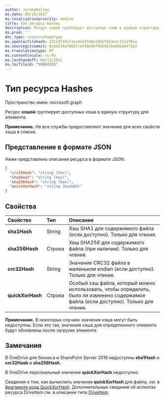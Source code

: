 ```yaml
---
author: JeremyKelley
ms.date: 09/10/2017
ms.localizationpriority: medium
title: Тип ресурса Hashes
description: Ресурс хэшей группирует доступных хэши в единую структуру для элемента.
ms.prod: ''
doc_type: resourcePageType
ms.openlocfilehash: 2321d710c73aa4ed37a9cdd65fb63eac33a1f8ea
ms.sourcegitcommit: 6c04234af08efce558e9bf926062b4686a84f1b2
ms.translationtype: MT
ms.contentlocale: ru-RU
ms.lasthandoff: 09/12/2021
ms.locfileid: "59084526"
---
```

# <a name="hashes-resource-type"></a>Тип ресурса Hashes

Пространство имен: microsoft.graph

Ресурс **хэшей** группирует доступных хэши в единую структуру для элемента.

**Примечание.** Не все службы предоставляют значение для всех свойств хэша в списке.

## <a name="json-representation"></a>Представление в формате JSON

Ниже представлено описание ресурса в формате JSON.

<!-- {
  "blockType": "resource",
  "optionalProperties": [ "sha1Hash", "crc32Hash", "quickXorHash" ],
  "@odata.type": "microsoft.graph.hashes"
}-->

```json
{
  "crc32Hash": "string (hex)",
  "sha1Hash": "string (hex)",
  "sha256Hash": "string (hex)",
  "quickXorHash": "string (base64)"
}
```

## <a name="properties"></a>Свойства

| Свойство         | Тип   | Описание                                                       |
|:-----------------|:-------|:------------------------------------------------------------------|
| **sha1Hash**     | String | Хэш SHA1 для содержимого файла (если доступно). Только для чтения. |
| **sha256Hash**   | Строка | Хеш SHA256 для содержимого файла (при наличии). Только для чтения. |
| **crc32Hash**    | String | Значение CRC32 файла в маленьком endian (если доступно). Только для чтения.            |
| **quickXorHash** | Строка | Особый хэш файла, который можно использовать, чтобы определить, было ли изменено содержимое файла (если доступно). Только для чтения. |

**Примечание.** В некоторых случаях значения хэша могут быть недоступны. Если это так, значения хэша для определенного элемента будут обновлены после загрузки элемента.

## <a name="remarks"></a>Замечания

В OneDrive для бизнеса и SharePoint Server 2016 недоступны **sha1Hash** и **crc32Hash** и **sha256Hash.**

В OneDrive персональный значение **quickXorHash** недоступно.

Сведения о том, как вычислить значение **quickXorHash** для файла, см. в [фрагменте кода QuickXorHash](https://dev.onedrive.com/snippets/quickxorhash.htm).
Дополнительные сведения об аспектах ресурса DriveItem см. в описании типа [DriveItem](driveitem.md).


<!-- {
  "type": "#page.annotation",
  "description": "The hashes facet provides hash identifiers for a file in OneDrive",
  "keywords": "hash,sha1,crc32,item,facet",
  "section": "documentation",
  "tocPath": "Facets/Hashes"
} -->

